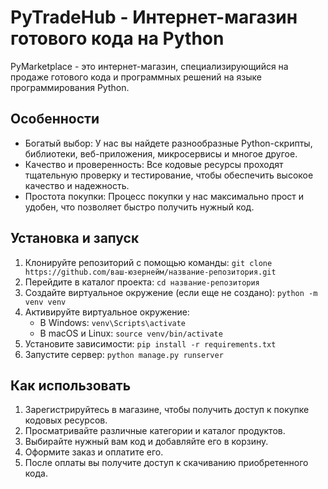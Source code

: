 # PyTradeHub - Интернет-магазин готового кода на Python

PyMarketplace - это интернет-магазин, специализирующийся на продаже готового кода и программных решений на языке программирования Python. 

## Особенности

- Богатый выбор: У нас вы найдете разнообразные Python-скрипты, библиотеки, веб-приложения, микросервисы и многое другое.
- Качество и проверенность: Все кодовые ресурсы проходят тщательную проверку и тестирование, чтобы обеспечить высокое качество и надежность.
- Простота покупки: Процесс покупки у нас максимально прост и удобен, что позволяет быстро получить нужный код.

## Установка и запуск

1. Клонируйте репозиторий с помощью команды: `git clone https://github.com/ваш-юзернейм/название-репозитория.git`
2. Перейдите в каталог проекта: `cd название-репозитория`
3. Создайте виртуальное окружение (если еще не создано): `python -m venv venv`
4. Активируйте виртуальное окружение:
   - В Windows: `venv\Scripts\activate`
   - В macOS и Linux: `source venv/bin/activate`
5. Установите зависимости: `pip install -r requirements.txt`
6. Запустите сервер: `python manage.py runserver`

## Как использовать

1. Зарегистрируйтесь в магазине, чтобы получить доступ к покупке кодовых ресурсов.
2. Просматривайте различные категории и каталог продуктов.
3. Выбирайте нужный вам код и добавляйте его в корзину.
4. Оформите заказ и оплатите его.
5. После оплаты вы получите доступ к скачиванию приобретенного кода.
